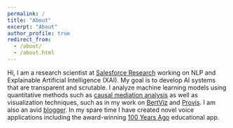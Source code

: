 ```yaml
---
permalink: /
title: "About"
excerpt: "About"
author_profile: true
redirect_from: 
  - /about/
  - /about.html
---
```

Hi, I am a research scientist at [Salesforce Research](https://einstein.ai/) working on NLP and Explainable Artificial Intelligence (XAI). My goal is to develop AI systems that are transparent and scrutable. I analyze machine learning models using quantitative methods such as [causal mediation analysis](https://arxiv.org/pdf/2004.12265.pdf) as well as visualization techniques, such as in my work on [BertViz](https://github.com/jessevig/bertviz) and [Provis](https://github.com/salesforce/provis). I am also an avid [blogger](https://medium.com/@JesseVig). In my spare time I have created novel voice applications including the award-winning [100 Years Ago](https://voicebot.ai/2017/12/11/voice-app-100-years-ago-wins-actions-google-developer-challenge/) educational app.
